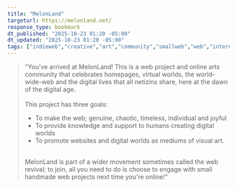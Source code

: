 ```yaml
---
title: "MelonLand"
targeturl: https://melonland.net/
response_type: bookmark
dt_published: "2025-10-23 01:20 -05:00"
dt_updated: "2025-10-23 01:20 -05:00"
tags: ["indieweb","creative","art","community","smallweb","web","internet"]
---
```


> "You've arrived at MelonLand! This is a web project and online arts community that celebrates homepages, virtual worlds, the world-wide-web and the digital lives that all netizins share, here at the dawn of the digital age.  
> <br>
> This project has three goals:
> - To make the web; genuine, chaotic, timeless, individual and joyful
> - To provide knowledge and support to humans creating digital worlds
> - To promote websites and digital worlds as mediums of visual art. 
> <br>
> MelonLand is part of a wider movement sometimes called the web revival; to join, all you need to do is choose to engage with small handmade web projects next time you're online!"